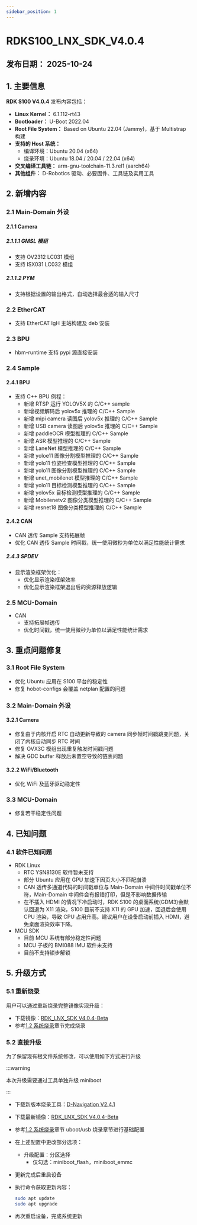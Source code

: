 ```yaml
---
sidebar_position: 1
---
```


# RDKS100_LNX_SDK_V4.0.4

## **发布日期：** 2025-10-24

## 1. 主要信息

**RDK S100 V4.0.4** 发布内容包括：

- **Linux Kernel：** 6.1.112-rt43
- **Bootloader：** U-Boot 2022.04
- **Root File System：** Based on Ubuntu 22.04 (Jammy)，基于 Multistrap 构建
- **支持的 Host 系统：**
  - 编译环境：Ubuntu 20.04 (x64)
  - 烧录环境：Ubuntu 18.04 / 20.04 / 22.04 (x64)
- **交叉编译工具链：** arm-gnu-toolchain-11.3.rel1 (aarch64)
- **其他组件：** D-Robotics 驱动、必要固件、工具链及实用工具

## 2. 新增内容

### 2.1 Main-Domain 外设

#### 2.1.1 Camera

##### 2.1.1.1 GMSL 模组

- 支持 OV2312 LC031 模组
- 支持 ISX031 LC032 模组

##### 2.1.1.2 PYM

- 支持根据设置的输出格式，自动选择最合适的输入尺寸

### 2.2 EtherCAT

- 支持 EtherCAT IgH 主站构建及 deb 安装

### 2.3 BPU

- hbm-runtime 支持 pypi 源直接安装

### 2.4 Sample

#### 2.4.1 BPU

- 支持 C++ BPU 例程：
  - 新增 RTSP 运行 YOLOV5X 的 C/C++ sample
  - 新增视频解码后 yolov5x 推理的 C/C++ Sample
  - 新增 mipi camera 读图后 yolov5x 推理的 C/C++ Sample
  - 新增 USB camera 读图后 yolov5x 推理的 C/C++ Sample
  - 新增 paddleOCR 模型推理的 C/C++ Sample
  - 新增 ASR 模型推理的 C/C++ Sample
  - 新增 LaneNet 模型推理的 C/C++ Sample
  - 新增 yoloe11 图像分割模型推理的 C/C++ Sample
  - 新增 yolo11 位姿检查模型推理的 C/C++ Sample
  - 新增 yolo11 图像分割模型推理的 C/C++ Sample
  - 新增 unet_mobilenet 模型推理的 C/C++ Sample
  - 新增 yolo11 目标检测模型推理的 C/C++ Sample
  - 新增 yolov5x 目标检测模型推理的 C/C++ Sample
  - 新增 Mobilenetv2 图像分类模型推理的 C/C++ Sample
  - 新增 resnet18 图像分类模型推理的 C/C++ Sample

#### 2.4.2 CAN

- CAN 透传 Sample 支持拓展帧
- 优化 CAN 透传 Sample 时间戳，统一使用微秒为单位以满足性能统计需求

##### 2.4.3 SPDEV

- 显示渲染框架优化：
  - 优化显示渲染框架效率
  - 优化显示渲染框架退出后的资源释放逻辑

### 2.5 MCU-Domain

- CAN
  - 支持拓展帧透传
  - 优化时间戳，统一使用微秒为单位以满足性能统计需求

## 3. 重点问题修复

### 3.1 Root File System

- 优化 Ubuntu 应用在 S100 平台的稳定性
- 修复 hobot-configs 会覆盖 netplan 配置的问题

### 3.2 Main-Domain 外设

#### 3.2.1 Camera

- 修复由于内核开启 RTC 自动更新导致的 camera 同步帧时间戳跳变问题，关闭了内核自动同步 RTC 时间
- 修复 OVX3C 模组出现重复触发时间戳问题
- 解决 GDC buffer 释放后未置空导致的链表问题

#### 3.2.2 WiFi/Bluetooth

- 优化 WiFi 及蓝牙驱动稳定性

### 3.3 MCU-Domain

- 修复若干稳定性问题

## 4. 已知问题

### 4.1 软件已知问题

- RDK Linux
  - RTC YSN8130E 软件暂未支持
  - 部分 Ubuntu 应用在 GPU 加速下因页大小不匹配崩溃
  - CAN 透传多通道代码的时间戳单位与 Main-Domain 中间件时间戳单位不符，Main-Domain 中间件会有报错打印，但是不影响数据传输
  - 在不插入 HDMI 的情况下冷启动时，RDK S100 的桌面系统(GDM3)会默认回退为 X11 渲染，S100 目前不支持 X11 的 GPU 加速，回退后会使用 CPU 渲染，导致 CPU 占用升高。建议用户在设备启动前插入 HDMI，避免桌面渲染效率下降。
- MCU SDK
  - 目前 MCU 系统有部分稳定性问题
  - MCU 子板的 BMI088 IMU 软件未支持
  - 目前不支持锁步解锁

## 5. 升级方式

### 5.1 重新烧录

用户可以通过重新烧录完整镜像实现升级：

- 下载镜像：[RDK_LNX_SDK V4.0.4-Beta](https://archive.d-robotics.cc/downloads/os_images/rdk_s100/RDKS100-V4.0.4-Beta/RDK_LNX_SDK/firmwares/product.zip)
- 参考[1.2 系统烧录](http://localhost:3000/rdk_doc/rdk_s/Quick_start/install_os/rdk_s100)章节完成烧录

### 5.2 直接升级

为了保留现有根文件系统修改，可以使用如下方式进行升级

:::warning

本次升级需要通过工具单独升级 miniboot

:::

- 下载新版本烧录工具：[D-Navigation V2.4.1](https://archive.d-robotics.cc/downloads/software_tools/download_tools/)
- 下载最新镜像：[RDK_LNX_SDK V4.0.4-Beta](https://archive.d-robotics.cc/downloads/os_images/rdk_s100/RDKS100-V4.0.4-Beta/RDK_LNX_SDK/firmwares/product.zip)
- 参考[1.2 系统烧录](https://developer.d-robotics.cc/rdk_doc/rdk_s/Quick_start/install_os/rdk_s100)章节 uboot/usb 烧录章节进行基础配置
- 在上述配置中更改部分选项：
  - 升级配置：分区选择
    - 仅勾选：miniboot_flash，miniboot_emmc
- 更新完成后重启设备
- 执行命令获取更新内容：

  ```bash
  sudo apt update
  sudo apt upgrade
  ```

- 再次重启设备，完成系统更新
